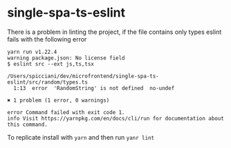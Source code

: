 # single-spa-ts-eslint

There is a problem in linting the project, if the file contains only types eslint fails with the following error

```text
yarn run v1.22.4
warning package.json: No license field
$ eslint src --ext js,ts,tsx

/Users/spicciani/dev/microfrontend/single-spa-ts-eslint/src/random/types.ts
  1:13  error  'RandomString' is not defined  no-undef

✖ 1 problem (1 error, 0 warnings)

error Command failed with exit code 1.
info Visit https://yarnpkg.com/en/docs/cli/run for documentation about this command.
```

To replicate install with `yarn` and then run `yanr lint`
